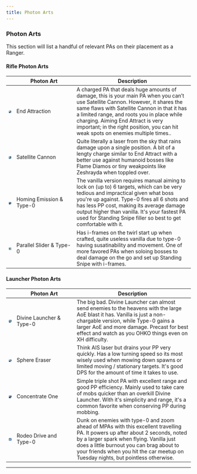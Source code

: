 ```yaml
---
title: Photon Arts
---
```

<section>	
    <h3>Photon Arts</h3>
    <p>This section will list a handful of relevant PAs on their placement as a Ranger.</p>
    <h4>Rifle Photon Arts</h4>
    <table class="table table-responsive table-bordered">
        <thead>
            <tr>
                <th scope="col">&nbsp;</th>
                <th scope="col" style="width:150px">Photon Art</th>
                <th scope="col">Description</th>
            </tr>
        </thead>
        <tbody>
            <tr>
                <td><img src="assets/img/icons/UIPhotonArtEndAttract.png"></td>
                <td>End Attraction</td>
                <td>A charged PA that deals huge amounts of damage, this is your main PA when you can’t use Satellite Cannon. 
                                                        However, it shares the same flaws with Satellite Cannon in that it has a limited range, and roots you in place while charging.
                                                        Aiming End Attract is very important; in the right position, you can hit weak spots on enemies multiple times..</td>
            </tr>
            <tr>
                <td><img src="assets/img/icons/UIPhotonArtSatelliteCannon.png"></td>
                <td>Satellite Cannon</td>
                <td>Quite literally a laser from the sky that rains damage upon a single position. A bit of a lengty charge similar to End Attract
                                                        with a better use against humanoid bosses like Flame Diamos or tiny weakpoints like Zeshrayda when toppled over. </td>
            </tr>
            <tr>
                <td><img src="assets/img/icons/UIPhotonArtHomingEmission.png"></td>
                <td>Homing Emission & Type-0</td>
                <td>The vanilla version requires manual aiming to lock on (up to) 6 targets,
                                                        which can be very tedious and impractical given what boss you're up against. Type-0 fires all 6 shots and has less PP cost, making its average damage output higher than vanilla.
                                                        It's your fastest PA used for Standing Snipe filler so best to get comfortable with it. </td>
            </tr>
            <tr>
                <td><img src="assets/img/icons/UIPhotonArtParallelSlider.png"></td>
                <td>Parallel Slider & Type-0</td>
                <td>Has i-frames on the twirl start up when crafted, quite useless vanilla due to type-0 having susatinability and movement.
                                                        One of more favored PAs when soloing bosses to deal damage on the go and set up Standing Snipe with i-frames.</td>
            </tr>
        </tbody>
    </table>
    <h4>Launcher Photon Arts</h4>
    <table class="table table-responsive table-bordered">
        <thead>
            <tr>
                <th scope="col">&nbsp;</th>
                <th scope="col" style="width:150px">Photon Art</th>
                <th scope="col">Description</th>
            </tr>
        </thead>
        <tbody>
            <tr>
                <td><img src="assets/img/icons/UIPhotonArtDivineLauncher.png"></td>
                <td>Divine Launcher & Type-0</td>
                <td>The big bad. Divine Launcher can almost send enemies to the heavens with the large AoE blast it has. Vanilla is just a non-chargable version,
                                                        while Type-0 gains a larger AoE and more damage. Precast for best effect and watch as you OHKO things even on XH difficulty. </td>
            </tr>
            <tr>
                <td><img src="assets/img/icons/UIPhotonArtSphereEraser.png"></td>
                <td>Sphere Eraser</td>
                <td>Think AIS laser but drains your PP very quickly. Has a low turning speed so its most wisely used when mowing down spawns or limited moving / stationary targets.
                                                        It's good DPS for the amount of time it takes to use. </td>
            </tr>
            <tr>
                <td><img src="assets/img/icons/UIPhotonArtConcentrateOne.png"></td>
                <td>Concentrate One</td>
                <td>Simple triple shot PA with excellent range and good PP efficiency. Mainly used to take care of mobs quicker than an overkill Divine Launcher.
                                                        With it's simplicity and range, it's a common favorite when conserving PP during mobbing.</td>
            </tr>
            <tr>
                <td><img src="assets/img/icons/UIPhotonArtRodeoDrive.png"></td>
                <td>Rodeo Drive and Type-0</td>
                <td>Dunk on enemies with type-0 and zoom ahead of MPAs with this excellent travelling PA. It powers up after about 2 seconds,
                                                        noted by a larger spark when flying. Vanilla just does a little burnout you can brag about to your friends when you hit the car meetup on Tuesday nights, but pointless otherwise.</td>
            </tr>
        </tbody>
    </table>
    <hr>
</section>